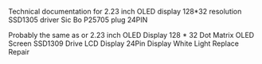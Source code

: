 Technical documentation for 2.23 inch OLED display 128*32 resolution SSD1305 driver Sic Bo P25705 plug 24PIN

Probably the same as or 2.23 inch OLED Display 128 * 32 Dot Matrix OLED Screen SSD1309 Drive LCD Display 24Pin Display White Light Replace Repair

